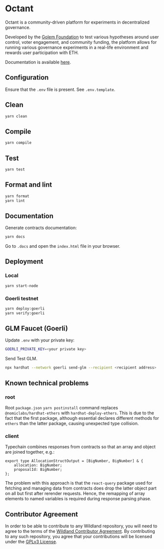 # Octant

Octant is a community-driven platform for experiments in decentralized governance.

Developed by the [Golem Foundation](https://golem.foundation/) to test various hypotheses around user control, voter engagement, and community funding, the platform allows for running various governance experiments in a real-life environment and rewards user participation with ETH.

Documentation is available [here](http://docs.hexagonapp.xyz/).

## Configuration

Ensure that the `.env`  file is present. See `.env.template`.

## Clean
```bash
yarn clean
```

## Compile
```bash
yarn compile
```

## Test
```bash
yarn test
```

## Format and lint
```bash
yarn format
yarn lint
```

## Documentation
Generate contracts documentation:
```bash
yarn docs
```
Go to `.docs` and open the `index.html` file in your browser.

## Deployment

### Local
```bash
yarn start-node
```

### Goerli testnet
```bash
yarn deploy:goerli
yarn verify:goerli
```

## GLM Faucet (Goerli)
Update `.env` with your private key:
```bash
GOERLI_PRIVATE_KEY=<your private key>
```
Send Test GLM.
```bash
npx hardhat --network goerli send-glm --recipient <recipient address>
```

## Known technical problems
### root

Root `package.json` `yarn postinstall` command replaces `@nomiclabs/hardhat-ethers` with `hardhat-deploy-ethers`. This is due to the fact that the first package, although essential declares different methods for `ethers` than the latter package, causing unexpected type collision.

### client
Typechain combines responses from contracts so that an array and object are joined together, e.g.:
```
export type AllocationStructOutput = [BigNumber, BigNumber] & {
    allocation: BigNumber;
    proposalId: BigNumber;
};
```
The problem with this approach is that the `react-query` package used for fetching and managing data from contracts does drop the latter object part on all but first after rerender requests. Hence, the remapping of array elements to named variables is required during response parsing phase.

## Contributor Agreement

In order to be able to contribute to any Wildland repository, you will need to agree to the terms of the [Wildland Contributor Agreement](https://docs.wildland.io/contributor-agreement.html). By contributing to any such repository, you agree that your contributions will be licensed under the [GPLv3 License](https://gitlab.com/wildland/governance/octant/-/blob/master/LICENSE).
